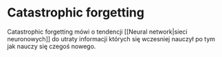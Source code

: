 # Catastrophic forgetting
Catastrophic forgetting mówi o tendencji [[Neural network|sieci neuronowych]] do utraty informacji których się wczesniej nauczył po tym jak nauczy się czegoś nowego. 
